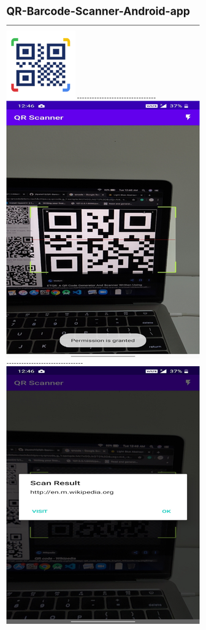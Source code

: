 # QR-Barcode-Scanner-Android-app
--------------------------------
<img src="icon.png"/>
--------------------------------
<img src="img1.jpg"/>
-------------------------------
<img src="img2.jpg"/>

